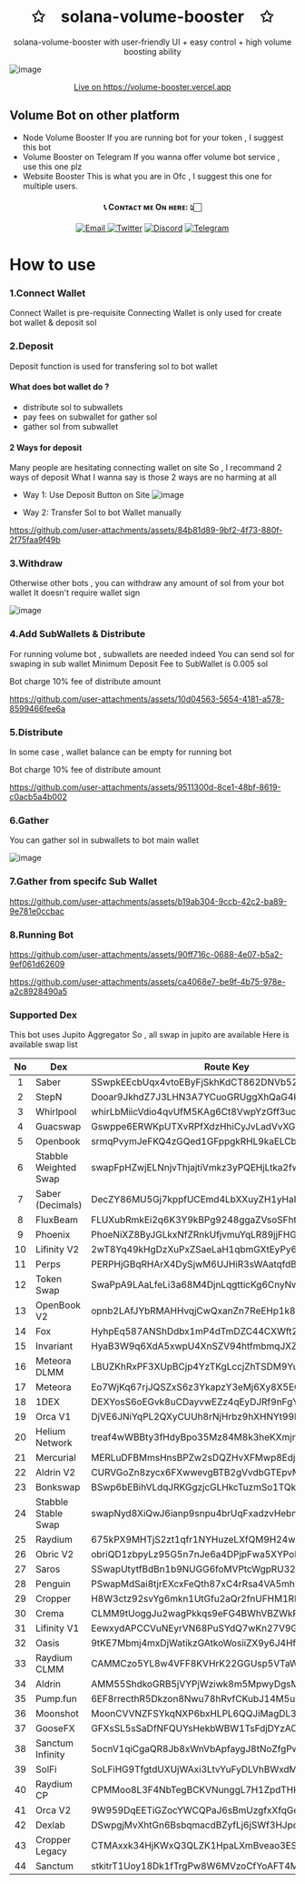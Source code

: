 <p align="center">
    <h1 align="center">✩&emsp;solana-volume-booster&emsp;✩</h1>
</p>
<p align="center">
    <p align="center">solana-volume-booster with user-friendly UI + easy control + high volume boosting ability</p>
</p>

![image](https://github.com/user-attachments/assets/531070b0-6551-41ae-b5e3-8b90c7b8b5d1)

<p align="center">
<a href="https://volume-booster.vercel.app/" >Live on https://volume-booster.vercel.app</a>
</p>

## Volume Bot on other platform

- Node Volume Booster
  If you are running bot for your token , I suggest this bot
- Volume Booster on Telegram
  If you wanna offer volume bot service , use this one plz
- Website Booster
  This is what you are in
  Ofc , I suggest this one for multiple users.

<h4 align="center"> 📞 Cᴏɴᴛᴀᴄᴛ ᴍᴇ Oɴ ʜᴇʀᴇ: 👆🏻 </h4>

<div align="center"> 
    <a href="mailto:nakao95911@gmail.com" target="_blank">
        <img alt="Email"
        src="https://img.shields.io/badge/Email-00599c?style=for-the-badge&logo=gmail&logoColor=white"/>
    </a>
     <a href="https://x.com/_wizardev" target="_blank"><img alt="Twitter"
        src="https://img.shields.io/badge/Twitter-000000?style=for-the-badge&logo=x&logoColor=white"/></a>
    <a href="https://discordapp.com/users/471524111512764447" target="_blank"><img alt="Discord"
        src="https://img.shields.io/badge/Discord-7289DA?style=for-the-badge&logo=discord&logoColor=white"/></a>
    <a href="https://t.me/wizardev" target="_blank"><img alt="Telegram"
        src="https://img.shields.io/badge/Telegram-26A5E4?style=for-the-badge&logo=telegram&logoColor=white"/></a>
</div>

# How to use

### 1.Connect Wallet

Connect Wallet is pre-requisite
Connecting Wallet is only used for create bot wallet & deposit sol

### 2.Deposit

Deposit function is used for transfering sol to bot wallet

#### What does bot wallet do ?

- distribute sol to subwallets
- pay fees on subwallet for gather sol
- gather sol from subwallet

#### 2 Ways for deposit

Many people are hesitating connecting wallet on site
So , I recommand 2 ways of deposit
What I wanna say is those 2 ways are no harming at all

- Way 1: Use Deposit Button on Site
![image](https://github.com/user-attachments/assets/fde54db0-b938-46bf-9d99-d64655dca5c0)

- Way 2: Transfer Sol to bot Wallet manually

https://github.com/user-attachments/assets/84b81d89-9bf2-4f73-880f-2f75faa9f49b




### 3.Withdraw

Otherwise other bots , you can withdraw any amount of sol from your bot wallet
It doesn't require wallet sign

![image](https://github.com/user-attachments/assets/a070894f-e195-44b0-bac8-75aaf85cf896)

### 4.Add SubWallets & Distribute

For running volume bot , subwallets are needed indeed
You can send sol for swaping in sub wallet
Minimum Deposit Fee to SubWallet is 0.005 sol

Bot charge 10% fee of distribute amount

https://github.com/user-attachments/assets/10d04563-5654-4181-a578-8599466fee6a

### 5.Distribute

In some case , wallet balance can be empty for running bot

Bot charge 10% fee of distribute amount

https://github.com/user-attachments/assets/9511300d-8ce1-48bf-8619-c0acb5a4b002

### 6.Gather

You can gather sol in subwallets to bot main wallet

![image](https://github.com/user-attachments/assets/23e23725-e5b7-49ce-b289-b485fef59ee3)

### 7.Gather from specifc Sub Wallet

https://github.com/user-attachments/assets/b19ab304-9ccb-42c2-ba89-9e781e0ccbac

### 8.Running Bot

https://github.com/user-attachments/assets/90ff716c-0688-4e07-b5a2-9ef061d62609

https://github.com/user-attachments/assets/ca4068e7-be9f-4b75-978e-a2c8928490a5

### Supported Dex

This bot uses Jupito Aggregator
So , all swap in jupito are available 
Here is available swap list

| No | Dex | Route Key |
| :---: | --- | --- |
| 1 | Saber | SSwpkEEcbUqx4vtoEByFjSkhKdCT862DNVb52nZg1UZ |
| 2 | StepN | Dooar9JkhdZ7J3LHN3A7YCuoGRUggXhQaG4kijfLGU2j |
| 3 | Whirlpool | whirLbMiicVdio4qvUfM5KAg6Ct8VwpYzGff3uctyCc |
| 4 | Guacswap | Gswppe6ERWKpUTXvRPfXdzHhiCyJvLadVvXGfdpBqcE1 |
| 5 | Openbook | srmqPvymJeFKQ4zGQed1GFppgkRHL9kaELCbyksJtPX |
| 6 | Stabble Weighted Swap | swapFpHZwjELNnjvThjajtiVmkz3yPQEHjLtka2fwHW |
| 7 | Saber (Decimals) | DecZY86MU5Gj7kppfUCEmd4LbXXuyZH1yHaP2NTqdiZB |
| 8 | FluxBeam | FLUXubRmkEi2q6K3Y9kBPg9248ggaZVsoSFhtJHSrm1X |
| 9 | Phoenix | PhoeNiXZ8ByJGLkxNfZRnkUfjvmuYqLR89jjFHGqdXY |
| 10 | Lifinity V2 | 2wT8Yq49kHgDzXuPxZSaeLaH1qbmGXtEyPy64bL7aD3c |
| 11 | Perps | PERPHjGBqRHArX4DySjwM6UJHiR3sWAatqfdBS2qQJu |
| 12 | Token Swap | SwaPpA9LAaLfeLi3a68M4DjnLqgtticKg6CnyNwgAC8 |
| 13 | OpenBook V2 | opnb2LAfJYbRMAHHvqjCwQxanZn7ReEHp1k81EohpZb |
| 14 | Fox | HyhpEq587ANShDdbx1mP4dTmDZC44CXWft29oYQXDb53 |
| 15 | Invariant | HyaB3W9q6XdA5xwpU4XnSZV94htfmbmqJXZcEbRaJutt |
| 16 | Meteora DLMM | LBUZKhRxPF3XUpBCjp4YzTKgLccjZhTSDM9YuVaPwxo |
| 17 | Meteora | Eo7WjKq67rjJQSZxS6z3YkapzY3eMj6Xy8X5EQVn5UaB |
| 18 | 1DEX | DEXYosS6oEGvk8uCDayvwEZz4qEyDJRf9nFgYCaqPMTm |
| 19 | Orca V1 | DjVE6JNiYqPL2QXyCUUh8rNjHrbz9hXHNYt99MQ59qw1 |
| 20 | Helium Network | treaf4wWBBty3fHdyBpo35Mz84M8k3heKXmjmi9vFt5 |
| 21 | Mercurial | MERLuDFBMmsHnsBPZw2sDQZHvXFMwp8EdjudcU2HKky |
| 22 | Aldrin V2 | CURVGoZn8zycx6FXwwevgBTB2gVvdbGTEpvMJDbgs2t4 |
| 23 | Bonkswap | BSwp6bEBihVLdqJRKGgzjcGLHkcTuzmSo1TQkHepzH8p |
| 24 | Stabble Stable Swap | swapNyd8XiQwJ6ianp9snpu4brUqFxadzvHebnAXjJZ |
| 25 | Raydium | 675kPX9MHTjS2zt1qfr1NYHuzeLXfQM9H24wFSUt1Mp8 |
| 26 | Obric V2 | obriQD1zbpyLz95G5n7nJe6a4DPjpFwa5XYPoNm113y |
| 27 | Saros | SSwapUtytfBdBn1b9NUGG6foMVPtcWgpRU32HToDUZr |
| 28 | Penguin | PSwapMdSai8tjrEXcxFeQth87xC4rRsa4VA5mhGhXkP |
| 29 | Cropper | H8W3ctz92svYg6mkn1UtGfu2aQr2fnUFHM1RhScEtQDt |
| 30 | Crema | CLMM9tUoggJu2wagPkkqs9eFG4BWhVBZWkP1qv3Sp7tR |
| 31 | Lifinity V1 | EewxydAPCCVuNEyrVN68PuSYdQ7wKn27V9Gjeoi8dy3S |
| 32 | Oasis | 9tKE7Mbmj4mxDjWatikzGAtkoWosiiZX9y6J4Hfm2R8H |
| 33 | Raydium CLMM | CAMMCzo5YL8w4VFF8KVHrK22GGUsp5VTaW7grrKgrWqK |
| 34 | Aldrin | AMM55ShdkoGRB5jVYPjWziwk8m5MpwyDgsMWHaMSQWH6 |
| 35 | Pump.fun | 6EF8rrecthR5Dkzon8Nwu78hRvfCKubJ14M5uBEwF6P |
| 36 | Moonshot | MoonCVVNZFSYkqNXP6bxHLPL6QQJiMagDL3qcqUQTrG |
| 37 | GooseFX | GFXsSL5sSaDfNFQUYsHekbWBW1TsFdjDYzACh62tEHxn |
| 38 | Sanctum Infinity | 5ocnV1qiCgaQR8Jb8xWnVbApfaygJ8tNoZfgPwsgx9kx |
| 39 | SolFi | SoLFiHG9TfgtdUXUjWAxi3LtvYuFyDLVhBWxdMZxyCe |
| 40 | Raydium CP | CPMMoo8L3F4NbTegBCKVNunggL7H1ZpdTHKxQB5qKP1C |
| 41 | Orca V2 | 9W959DqEETiGZocYWCQPaJ6sBmUzgfxXfqGeTEdp3aQP |
| 42 | Dexlab | DSwpgjMvXhtGn6BsbqmacdBZyfLj6jSWf3HJpdJtmg6N |
| 43 | Cropper Legacy | CTMAxxk34HjKWxQ3QLZK1HpaLXmBveao3ESePXbiyfzh |
| 44 | Sanctum | stkitrT1Uoy18Dk1fTrgPw8W6MVzoCfYoAFT4MLsmhq |
